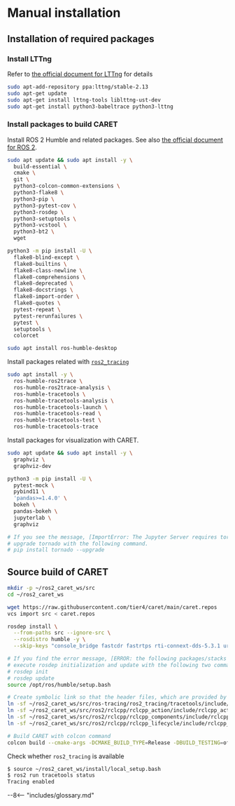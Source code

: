 # Manual installation

## Installation of required packages

### Install LTTng

Refer to [the official document for LTTng](https://lttng.org/docs/v2.12/#doc-ubuntu-ppa) for details

```bash
sudo apt-add-repository ppa:lttng/stable-2.13
sudo apt-get update
sudo apt-get install lttng-tools liblttng-ust-dev
sudo apt-get install python3-babeltrace python3-lttng
```

### Install packages to build CARET

Install ROS 2 Humble and related packages.
See also [the official document for ROS 2](https://docs.ros.org/en/humble/Installation/Ubuntu-Development-Setup.html).

```bash
sudo apt update && sudo apt install -y \
  build-essential \
  cmake \
  git \
  python3-colcon-common-extensions \
  python3-flake8 \
  python3-pip \
  python3-pytest-cov \
  python3-rosdep \
  python3-setuptools \
  python3-vcstool \
  python3-bt2 \
  wget

python3 -m pip install -U \
  flake8-blind-except \
  flake8-builtins \
  flake8-class-newline \
  flake8-comprehensions \
  flake8-deprecated \
  flake8-docstrings \
  flake8-import-order \
  flake8-quotes \
  pytest-repeat \
  pytest-rerunfailures \
  pytest \
  setuptools \
  colorcet

sudo apt install ros-humble-desktop
```

Install packages related with [`ros2_tracing`](https://github.com/ros2/ros2_tracing)

```bash
sudo apt install -y \
  ros-humble-ros2trace \
  ros-humble-ros2trace-analysis \
  ros-humble-tracetools \
  ros-humble-tracetools-analysis \
  ros-humble-tracetools-launch \
  ros-humble-tracetools-read \
  ros-humble-tracetools-test \
  ros-humble-tracetools-trace
```

Install packages for visualization with CARET.

```bash
sudo apt update && sudo apt install -y \
  graphviz \
  graphviz-dev

python3 -m pip install -U \
  pytest-mock \
  pybind11 \
  'pandas>=1.4.0' \
  bokeh \
  pandas-bokeh \
  jupyterlab \
  graphviz

# If you see the message, [ImportError: The Jupyter Server requires tornado >=6.1.0] during installing jupyterlab,
# upgrade tornado with the following command.
# pip install tornado --upgrade
```

## Source build of CARET

```bash
mkdir -p ~/ros2_caret_ws/src
cd ~/ros2_caret_ws

wget https://raw.githubusercontent.com/tier4/caret/main/caret.repos
vcs import src < caret.repos

rosdep install \
  --from-paths src --ignore-src \
  --rosdistro humble -y \
  --skip-keys "console_bridge fastcdr fastrtps rti-connext-dds-5.3.1 urdfdom_headers"

# If you find the error message, [ERROR: the following packages/stacks could not have their rosdep keys resolved],
# execute rosdep initialization and update with the following two commands.
# rosdep init
# rosdep update
source /opt/ros/humble/setup.bash

# Create symbolic link so that the header files, which are provided by the forked packages, should be referred
ln -sf ~/ros2_caret_ws/src/ros-tracing/ros2_tracing/tracetools/include/tracetools ~/ros2_caret_ws/src/ros2/rclcpp/rclcpp/include/
ln -sf ~/ros2_caret_ws/src/ros2/rclcpp/rclcpp_action/include/rclcpp_action ~/ros2_caret_ws/src/ros2/rclcpp/rclcpp/include/
ln -sf ~/ros2_caret_ws/src/ros2/rclcpp/rclcpp_components/include/rclcpp_components/ ~/ros2_caret_ws/src/ros2/rclcpp/rclcpp/include/
ln -sf ~/ros2_caret_ws/src/ros2/rclcpp/rclcpp_lifecycle/include/rclcpp_lifecycle/ ~/ros2_caret_ws/src/ros2/rclcpp/rclcpp/include/

# Build CARET with colcon command
colcon build --cmake-args -DCMAKE_BUILD_TYPE=Release -DBUILD_TESTING=off  --symlink-install
```

Check whether `ros2_tracing` is available

```bash
$ source ~/ros2_caret_ws/install/local_setup.bash
$ ros2 run tracetools status
Tracing enabled
```

--8<-- "includes/glossary.md"
